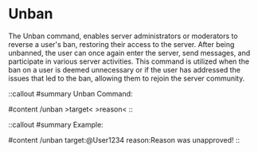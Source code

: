 # Unban

The Unban command, enables server administrators or moderators to reverse a user's ban, restoring their access to the server. After being unbanned, the user can once again enter the server, send messages, and participate in various server activities. This command is utilized when the ban on a user is deemed unnecessary or if the user has addressed the issues that led to the ban, allowing them to rejoin the server community.

::callout
#summary
Unban Command:

#content
/unban >target< >reason<
::

::callout
#summary
Example:

#content
/unban target:@User1234 reason:Reason was unapproved!
::